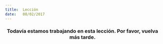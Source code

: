 ```yaml
---
title:  Lección
date:   08/02/2017
---
```


### <center>Todavía estamos trabajando en esta lección. Por favor, vuelva más tarde.</center>